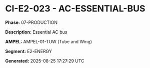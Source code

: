 # CI-E2-023 - AC-ESSENTIAL-BUS

**Phase:** 07-PRODUCTION

**Description:** Essential AC bus

**AMPEL:** AMPEL-01-TUW (Tube and Wing)

**Segment:** E2-ENERGY

**Generated:** 2025-08-25 17:27:29 UTC
